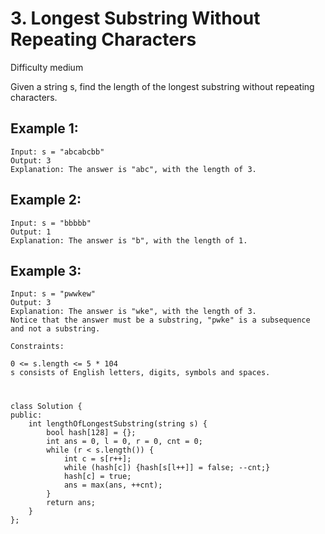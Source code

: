 # 3. Longest Substring Without Repeating Characters
Difficulty medium

Given a string s, find the length of the longest substring without repeating characters.


## Example 1:
```
Input: s = "abcabcbb"
Output: 3
Explanation: The answer is "abc", with the length of 3.
```


## Example 2:
```
Input: s = "bbbbb"
Output: 1
Explanation: The answer is "b", with the length of 1.
```


## Example 3:
```
Input: s = "pwwkew"
Output: 3
Explanation: The answer is "wke", with the length of 3.
Notice that the answer must be a substring, "pwke" is a subsequence and not a substring.
```


```
Constraints:

0 <= s.length <= 5 * 104
s consists of English letters, digits, symbols and spaces.
```


#
```
class Solution {
public:
    int lengthOfLongestSubstring(string s) {
        bool hash[128] = {};
        int ans = 0, l = 0, r = 0, cnt = 0;
        while (r < s.length()) {
            int c = s[r++];
            while (hash[c]) {hash[s[l++]] = false; --cnt;}
            hash[c] = true;
            ans = max(ans, ++cnt);
        }
        return ans;
    }
};
```
